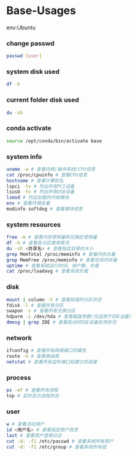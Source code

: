 # Base-Usages
env:Ubuntu

### change passwd
```bash
passwd [user]
```

### system disk used
```bash
df -h
```

### current folder disk used
```bash
du -sh
```

### conda activate
```bash
source /opt/conda/bin/activate base
```
### system info  
```bash
uname -a # 查看内核/操作系统/CPU信息
cat /proc/cpuinfo # 查看CPU信息
hostname # 查看计算机名
lspci -tv # 列出所有PCI设备
lsusb -tv # 列出所有USB设备
lsmod # 列出加载的内核模块
env # 查看环境变量
modinfo softdog # 查看模块信息
```

### system resources

    
```bash
free -m # 查看内存使用量和交换区使用量
df -h # 查看各分区使用情况
du -sh <目录名> # 查看指定目录的大小
grep MemTotal /proc/meminfo # 查看内存总量
grep MemFree /proc/meminfo # 查看空闲内存量
uptime # 查看系统运行时间、用户数、负载
cat /proc/loadavg # 查看系统负载
```

### disk

```bash
mount | column -t # 查看挂接的分区状态
fdisk -l # 查看所有分区
swapon -s # 查看所有交换分区
hdparm -i /dev/hda # 查看磁盘参数(仅适用于IDE设备)
dmesg | grep IDE # 查看启动时IDE设备检测状况
```
### network
    
```bash
ifconfig # 查看所有网络接口的属性
route -n # 查看路由表
netstat # 查看所有监听端口和建立的连接
```

### process

    
```bash
ps -ef # 查看所有进程
top # 实时显示进程状态
```
### user
    
```bash
w # 查看活动用户
id <用户名> # 查看指定用户信息
last # 查看用户登录日志
cut -d: -f1 /etc/passwd # 查看系统所有用户
cut -d: -f1 /etc/group # 查看系统所有组
```
